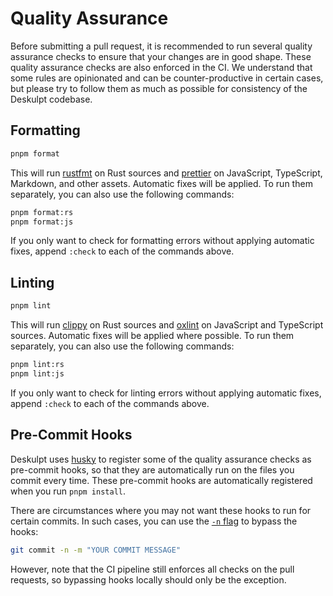 # Quality Assurance

Before submitting a pull request, it is recommended to run several quality assurance checks to ensure that your changes are in good shape. These quality assurance checks are also enforced in the CI. We understand that some rules are opinionated and can be counter-productive in certain cases, but please try to follow them as much as possible for consistency of the Deskulpt codebase.

## Formatting

```bash
pnpm format
```

This will run [rustfmt](https://rust-lang.github.io/rustfmt/) on Rust sources and [prettier](https://prettier.io/) on JavaScript, TypeScript, Markdown, and other assets. Automatic fixes will be applied. To run them separately, you can also use the following commands:

```bash
pnpm format:rs
pnpm format:js
```

If you only want to check for formatting errors without applying automatic fixes, append `:check` to each of the commands above.

## Linting

```bash
pnpm lint
```

This will run [clippy](https://doc.rust-lang.org/clippy/) on Rust sources and [oxlint](https://oxc.rs/docs/guide/usage/linter) on JavaScript and TypeScript sources. Automatic fixes will be applied where possible. To run them separately, you can also use the following commands:

```bash
pnpm lint:rs
pnpm lint:js
```

If you only want to check for linting errors without applying automatic fixes, append `:check` to each of the commands above.

## Pre-Commit Hooks

Deskulpt uses [husky](https://typicode.github.io/husky/) to register some of the quality assurance checks as pre-commit hooks, so that they are automatically run on the files you commit every time. These pre-commit hooks are automatically registered when you run `pnpm install`.

There are circumstances where you may not want these hooks to run for certain commits. In such cases, you can use the [`-n` flag](https://git-scm.com/docs/git-commit#Documentation/git-commit.txt-code-ncode) to bypass the hooks:

```bash
git commit -n -m "YOUR COMMIT MESSAGE"
```

However, note that the CI pipeline still enforces all checks on the pull requests, so bypassing hooks locally should only be the exception.
